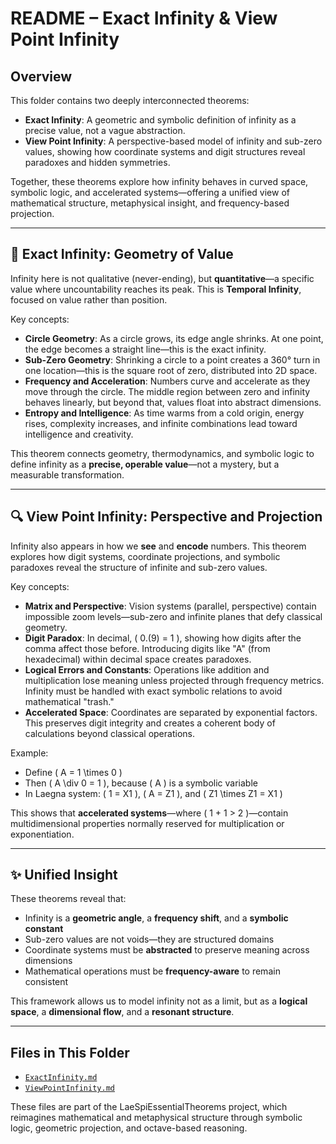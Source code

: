 # README – Exact Infinity & View Point Infinity

## Overview

This folder contains two deeply interconnected theorems:

- **Exact Infinity**: A geometric and symbolic definition of infinity as a precise value, not a vague abstraction.
- **View Point Infinity**: A perspective-based model of infinity and sub-zero values, showing how coordinate systems and digit structures reveal paradoxes and hidden symmetries.

Together, these theorems explore how infinity behaves in curved space, symbolic logic, and accelerated systems—offering a unified view of mathematical structure, metaphysical insight, and frequency-based projection.

---

## 🔵 Exact Infinity: Geometry of Value

Infinity here is not qualitative (never-ending), but **quantitative**—a specific value where uncountability reaches its peak. This is **Temporal Infinity**, focused on value rather than position.

Key concepts:
- **Circle Geometry**: As a circle grows, its edge angle shrinks. At one point, the edge becomes a straight line—this is the exact infinity.
- **Sub-Zero Geometry**: Shrinking a circle to a point creates a 360° turn in one location—this is the square root of zero, distributed into 2D space.
- **Frequency and Acceleration**: Numbers curve and accelerate as they move through the circle. The middle region between zero and infinity behaves linearly, but beyond that, values float into abstract dimensions.
- **Entropy and Intelligence**: As time warms from a cold origin, energy rises, complexity increases, and infinite combinations lead toward intelligence and creativity.

This theorem connects geometry, thermodynamics, and symbolic logic to define infinity as a **precise, operable value**—not a mystery, but a measurable transformation.

---

## 🔍 View Point Infinity: Perspective and Projection

Infinity also appears in how we **see** and **encode** numbers. This theorem explores how digit systems, coordinate projections, and symbolic paradoxes reveal the structure of infinite and sub-zero values.

Key concepts:
- **Matrix and Perspective**: Vision systems (parallel, perspective) contain impossible zoom levels—sub-zero and infinite planes that defy classical geometry.
- **Digit Paradox**: In decimal, \( 0.(9) = 1 \), showing how digits after the comma affect those before. Introducing digits like "A" (from hexadecimal) within decimal space creates paradoxes.
- **Logical Errors and Constants**: Operations like addition and multiplication lose meaning unless projected through frequency metrics. Infinity must be handled with exact symbolic relations to avoid mathematical "trash."
- **Accelerated Space**: Coordinates are separated by exponential factors. This preserves digit integrity and creates a coherent body of calculations beyond classical operations.

Example:
- Define \( A = 1 \times 0 \)
- Then \( A \div 0 = 1 \), because \( A \) is a symbolic variable
- In Laegna system: \( 1 = X1 \), \( A = Z1 \), and \( Z1 \times Z1 = X1 \)

This shows that **accelerated systems**—where \( 1 + 1 > 2 \)—contain multidimensional properties normally reserved for multiplication or exponentiation.

---

## ✨ Unified Insight

These theorems reveal that:
- Infinity is a **geometric angle**, a **frequency shift**, and a **symbolic constant**
- Sub-zero values are not voids—they are structured domains
- Coordinate systems must be **abstracted** to preserve meaning across dimensions
- Mathematical operations must be **frequency-aware** to remain consistent

This framework allows us to model infinity not as a limit, but as a **logical space**, a **dimensional flow**, and a **resonant structure**.

---

## Files in This Folder

- [`ExactInfinity.md`](./ExactInfinity.md)  
- [`ViewPointInfinity.md`](./ViewPointInfinity.md)

These files are part of the LaeSpiEssentialTheorems project, which reimagines mathematical and metaphysical structure through symbolic logic, geometric projection, and octave-based reasoning.
